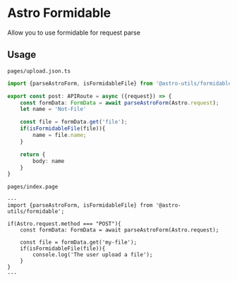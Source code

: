# Astro Formidable

Allow you to use formidable for request parse

## Usage

`pages/upload.json.ts`
```ts
import {parseAstroForm, isFormidableFile} from '@astro-utils/formidable';

export const post: APIRoute = async ({request}) => {
    const formData: FormData = await parseAstroForm(Astro.request);
    let name = 'Not-File'

    const file = formData.get('file');
    if(isFormidableFile(file)){
        name = file.name;
    }

    return {
        body: name
    }
}
```

`pages/index.page`
```astro
---
import {parseAstroForm, isFormidableFile} from '@astro-utils/formidable';

if(Astro.request.method === "POST"){
    const formData: FormData = await parseAstroForm(Astro.request);

    const file = formData.get('my-file');
    if(isFormidableFile(file)){
        console.log('The user upload a file');
    }
}
---
```

